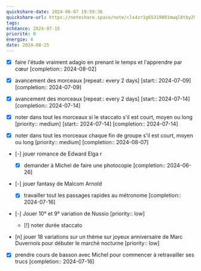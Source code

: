```yaml
---
quickshare-date: 2024-06-07 19:59:36
quickshare-url: https://noteshare.space/note/clx4zr1g65319001mwql8tby29#SVlxK+X68fLC02KMtpGTNAj/oAFJsx2xy9YR+3+cG3M
tags: 
échéance: 2024-07-15
priorité: 0
énergie: 4
date: 2024-08-25
---
```

- [X] faire l'étude vraiment adagio en prenant le temps et l'apprendre par cœur  [completion:: 2024-08-02]

- [X] avancement des morceaux  [repeat:: every 2 days]  [start:: 2024-07-09]  [completion:: 2024-07-09]
- [X] avancement des morceaux  [repeat:: every 2 days]  [start:: 2024-07-14]  [completion:: 2024-07-14]
- [X] noter dans tout les morceaux si le staccato s'il est court, moyen ou long  [priority:: medium]  [start:: 2024-07-14]  [completion:: 2024-07-14]
 - [X] noter dans tout les morceaux chaque fin de groupe s'il est court, moyen ou long  [priority:: medium]  [completion:: 2024-08-07]

- [-] jouer romance de Edward Elga r
	- [X] demander à Michel de faire une photocopie  [completion:: 2024-06-26]
- [-] jouer fantasy de Malcom Arnold
	- [X] travailler tout les passages rapides au métronome  [completion:: 2024-07-16]


- [-] Jouer 10°  et 9° variation de Nussio  [priority:: low]
	- [!] noter durée staccato

- [n] jouer 18 variations sur un thème sur joyeux anniversaire de Marc Duvernois pour débuter le marché nocturne [priority:: low]

- [X] prendre cours de basson avec Michel pour commencer à retravailler ses trucs  [completion:: 2024-07-16]